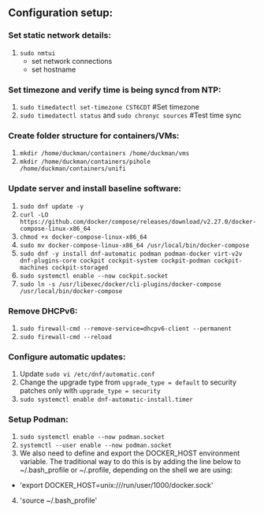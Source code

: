 ## Configuration setup:

### Set static network details:
1. `sudo nmtui`
   - set network connections
   - set hostname

### Set timezone and verify time is being syncd from NTP:
1. `sudo timedatectl set-timezone CST6CDT` #Set timezone
2. `sudo timedatectl status` and `sudo chronyc sources` #Test time sync

### Create folder structure for containers/VMs:
1. `mkdir /home/duckman/containers /home/duckman/vms`
2. `mkdir /home/duckman/containers/pihole /home/duckman/containers/unifi`

### Update server and install baseline software:
1. `sudo dnf update -y`
2. `curl -LO https://github.com/docker/compose/releases/download/v2.27.0/docker-compose-linux-x86_64`
3. `chmod +x docker-compose-linux-x86_64`
4. `sudo mv docker-compose-linux-x86_64 /usr/local/bin/docker-compose`
5. `sudo dnf -y install dnf-automatic podman podman-docker virt-v2v dnf-plugins-core cockpit cockpit-system cockpit-podman cockpit-machines cockpit-storaged`
6. `sudo systemctl enable --now cockpit.socket`
7. `sudo ln -s /usr/libexec/docker/cli-plugins/docker-compose /usr/local/bin/docker-compose`

### Remove DHCPv6:
1. `sudo firewall-cmd --remove-service=dhcpv6-client --permanent`
2. `sudo firewall-cmd --reload`

### Configure automatic updates:
1. Update `sudo vi /etc/dnf/automatic.conf`
2. Change the upgrade type from `upgrade_type = default` to security patches only with `upgrade_type = security`
3. `sudo systemctl enable dnf-automatic-install.timer`

### Setup Podman:
1. `sudo systemctl enable --now podman.socket`
2. `systemctl --user enable --now podman.socket`
3. We also need to define and export the DOCKER_HOST environment variable. The traditional way to do this is by adding the line below to ~/.bash_profile or ~/.profile, depending on the shell we are using:
- 'export DOCKER_HOST=unix:///run/user/1000/docker.sock'
4. 'source ~/.bash_profile'
